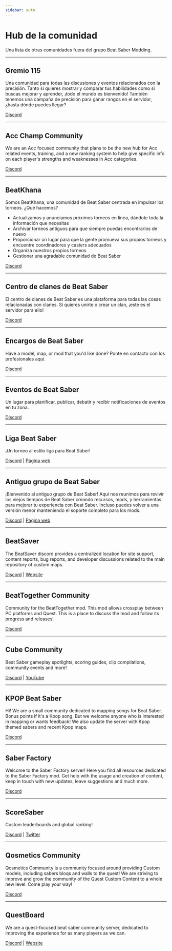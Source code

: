 ```yaml
---
sidebar: auto
---
```


# Hub de la comunidad
Una lista de otras comunidades fuera del grupo Beat Saber Modding.

---

## Gremio 115
Una comunidad para todas las discusiones y eventos relacionados con la precisión. Tanto si quieres mostrar y comparar tus habilidades como si buscas mejorar y aprender, ¡todo el mundo es bienvenido! También tenemos una campaña de precisión para ganar rangos en el servidor, ¿hasta dónde puedes llegar?

[Discord](https://discord.gg/j8m8cxr)

---

## Acc Champ Community
We are an Acc focused community that plans to be the new hub for Acc related events, training, and a new ranking system to help give specific info on each player's strengths and weaknesses in Acc categories.

[Discord](https://discord.gg/zd8W4rr)

---

## BeatKhana
Somos BeatKhana, una comunidad de Beat Saber centrada en impulsar los torneos. ¿Qué hacemos?

* Actualizamos y anunciamos próximos torneos en línea, dándote toda la información que necesitas
* Archivar torneos antiguos para que siempre puedas encontrarlos de nuevo
* Proporcionar un lugar para que la gente promueva sus propios torneos y encuentre coordinadores y casters adecuados
* Organiza nuestros propios torneos
* Gestionar una agradable comunidad de Beat Saber

[Discord](https://discord.gg/5NjfSAC)

---

## Centro de clanes de Beat Saber
El centro de clanes de Beat Saber es una plataforma para todas las cosas relacionadas con clanes. Si quieres unirte o crear un clan, ¡este es el servidor para ello!

[Discord](https://discord.gg/2a89Nmm3PC)

---

## Encargos de Beat Saber
Have a model, map, or mod that you'd like done? Ponte en contacto con los profesionales aquí.

[Discord](https://discord.gg/e4f3WBBVnr)

---

## Eventos de Beat Saber
Un lugar para planificar, publicar, debatir y recibir notificaciones de eventos en tu zona.

[Discord](https://discord.gg/q92brWG)

---

## Liga Beat Saber
¡Un torneo al estilo liga para Beat Saber!

[Discord](https://discord.gg/rNmazdz) | [Página web](https://beatsaberleague.com/)

---

## Antiguo grupo de Beat Saber
¡Bienvenido al antiguo grupo de Beat Saber! Aquí nos reunimos para revivir los viejos tiempos de Beat Saber creando recursos, mods, y herramientas para mejorar tu experiencia con Beat Saber. Incluso puedes volver a una versión menor manteniendo el soporte completo para los mods.

[Discord](https://discord.gg/MrwMx5e) | [Página web](https://bslegacy.com/)

---

## BeatSaver
The BeatSaver discord provides a centralized location for site support, content reports, bug reports, and developer discussions related to the main repository of custom maps.

[Discord](https://discord.gg/rjVDapkMmj) | [Website](https://beatsaver.com/)

---

## BeatTogether Community
Community for the BeatTogether mod. This mod allows crossplay between PC platforms and Quest. This is a place to discuss the mod and follow its progress and releases!

[Discord](https://discord.com/invite/gezGrFG4tz)

---

## Cube Community
Beat Saber gameplay spotlights, scoring guides, clip compilations, community events and more!

[Discord](https://discord.gg/dwe8mbC) | [YouTube](https://youtube.com/CubeCommunity)

---

## KPOP Beat Saber
Hi! We are a small community dedicated to mapping songs for Beat Saber. Bonus points if it's a Kpop song. But we welcome anyone who is interested in mapping or wants feedback! We also update the server with Kpop themed sabers and recent Kpop maps.

[Discord](https://discord.gg/c9uHGYP)

---

## Saber Factory
Welcome to the Saber Factory server! Here you find all resources dedicated to the Saber Factory mod. Get help with the usage and creation of content, keep in touch with new updates, leave suggestions and much more.

[Discord](https://discord.gg/PjD7WcChH3)

---

## ScoreSaber
Custom leaderboards and global ranking!

[Discord](https://discord.gg/WpuDMwU) | [Twitter](https://twitter.com/scoresaber)

---

## Qosmetics Community
Qosmetics Community is a community focused around providing Custom models, including sabers bloqs and walls to the quest! We are striving to improve and grow the community of the Quest Custom Content to a whole new level. Come play your way!

[Discord](https://discord.gg/NXnPYEh)

---

## QuestBoard
We are a quest-focused beat saber community server, dedicated to improving the experience for as many players as we can.

[Discord](https://discord.gg/d6DyW9v) | [Website](https://www.questmodding.com/)
